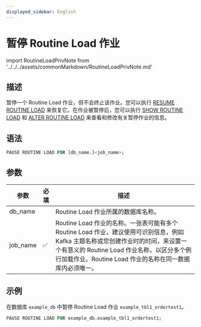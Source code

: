 ```yaml
---
displayed_sidebar: English
---
```


# 暂停 Routine Load 作业

import RoutineLoadPrivNote from '../../../assets/commonMarkdown/RoutineLoadPrivNote.md'

## 描述

暂停一个 Routine Load 作业，但不会终止该作业。您可以执行 [RESUME ROUTINE LOAD](./RESUME_ROUTINE_LOAD.md) 来恢复它。在作业被暂停后，您可以执行 [SHOW ROUTINE LOAD](./SHOW_ROUTINE_LOAD.md) 和 [ALTER ROUTINE LOAD](./ALTER_ROUTINE_LOAD.md) 来查看和修改有关暂停作业的信息。

<RoutineLoadPrivNote />


## 语法

```SQL
PAUSE ROUTINE LOAD FOR [db_name.]<job_name>;
```

## 参数

|参数|必填|描述|
|---|---|---|
|db_name||Routine Load 作业所属的数据库名称。|
|job_name|✅|Routine Load 作业的名称。一张表可能有多个 Routine Load 作业，建议使用可识别信息，例如 Kafka 主题名称或您创建作业时的时间，来设置一个有意义的 Routine Load 作业名称，以区分多个例行加载作业。Routine Load 作业的名称在同一数据库内必须唯一。|

## 示例

在数据库 `example_db` 中暂停 Routine Load 作业 `example_tbl1_ordertest1`。

```sql
PAUSE ROUTINE LOAD FOR example_db.example_tbl1_ordertest1;
```